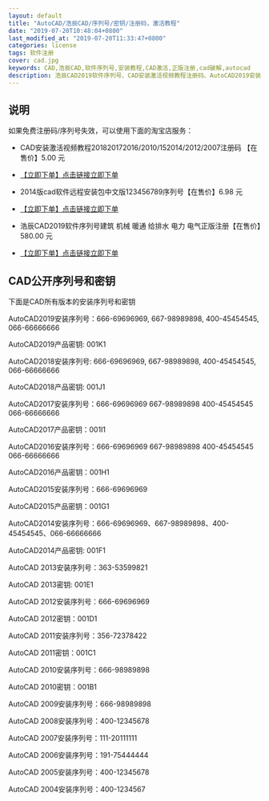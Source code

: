 ```yaml
---
layout: default
title: "AutoCAD/浩辰CAD/序列号/密钥/注册码，激活教程"
date: "2019-07-20T10:48:04+0800"
last_modified_at: "2019-07-20T11:33:47+0800"
categories: license
tags: 软件注册
cover: cad.jpg
keywords: CAD,浩辰CAD,软件序列号,安装教程,CAD激活,正版注册,cad破解,autocad
description: 浩辰CAD2019软件序列号、CAD安装激活视频教程注册码、AutoCAD2019安装序列号、AutoCAD2019产品密钥
---
```


## 说明

如果免费注册码/序列号失效，可以使用下面的淘宝店服务：

* CAD安装激活视频教程201820172016/2010/152014/2012/2007注册码 【在售价】5.00 元

* [【立即下单】点击链接立即下单](https://s.click.taobao.com/t?e=m%3D2%26s%3DgBhif0BJq18cQipKwQzePOeEDrYVVa64LKpWJ%2Bin0XLjf2vlNIV67n8Wp%2BGYLIvK%2Bx%2FKLma%2BVNlFzjN9hD2WgqNloZYdv3EG6YKsWt4FgAKVoz8w%2F8flOF9EeTtntI440rU7bvMfl7F%2Bpkax4dL%2FaFMpO7xyzvTHzRD18rVfQC7Qi04ZWz7rmaAoa1DI579OCWWANCL8bJKS3EeZi8XH4A%3D%3D&scm=null&pvid=null&app_pvid=59590_11.1.238.115_448_1563590857925&ptl=floorId:17741;app_pvid:59590_11.1.238.115_448_1563590857925&union_lens=lensId:0b0b13b4_0e58_16c0d461bb5_ba96)

* 2014版cad软件远程安装包中文版123456789序列号【在售价】6.98 元

* [【立即下单】点击链接立即下单](https://s.click.taobao.com/t?e=m%3D2%26s%3D2HiSXQsML5ccQipKwQzePOeEDrYVVa64LKpWJ%2Bin0XLjf2vlNIV67pK0%2FhNgJSAJu6Vvho8Zh8BFzjN9hD2WgqNloZYdv3EG6YKsWt4FgAKVoz8w%2F8flOF9EeTtntI440rU7bvMfl7Ep3Ef09sWzhpjHYa8VyyFpzRD18rVfQC7Qi04ZWz7rmcIq0jlEj0BmKpYQGSIBHEVkbErFzwFGdA%3D%3D&scm=null&pvid=null&app_pvid=59590_11.8.51.170_455_1563591407064&ptl=floorId:17741;app_pvid:59590_11.8.51.170_455_1563591407064&union_lens=lensId:0b14d3c4_0eab_16c0d4f2d79_4934)

* 浩辰CAD2019软件序列号建筑 机械 暖通 给排水 电力 电气正版注册【在售价】580.00 元

* [【立即下单】点击链接立即下单](https://s.click.taobao.com/t?e=m%3D2%26s%3DNg7LoONQlK4cQipKwQzePOeEDrYVVa64LKpWJ%2Bin0XLjf2vlNIV67pK0%2FhNgJSAJYFMBzHxYoCNFzjN9hD2WgqNloZYdv3EG6YKsWt4FgAKVoz8w%2F8flOF9EeTtntI440rU7bvMfl7F05XLWBCj7G9gMrLX0eX2IzRD18rVfQC7Qi04ZWz7rmaAoa1DI579OD7kxiISWuoQtzYMUmFOYRg%3D%3D&scm=null&pvid=null&app_pvid=59590_11.11.39.210_475_1563591480450&ptl=floorId:17741;app_pvid:59590_11.11.39.210_475_1563591480450&union_lens=lensId:0b14d3c4_0eab_16c0d4f2d79_4935)

## CAD公开序列号和密钥



下面是CAD所有版本的安装序列号和密钥


AutoCAD2019安装序列号：666-69696969, 667-98989898, 400-45454545, 066-66666666

AutoCAD2019产品密钥: 001K1


AutoCAD2018安装序列号: 666-69696969, 667-98989898, 400-45454545, 066-66666666

AutoCAD2018产品密钥: 001J1


AutoCAD2017安装序列号：666-69696969 667-98989898 400-45454545 066-66666666

AutoCAD2017产品密钥：001I1


AutoCAD2016安装序列号：666-69696969 667-98989898 400-45454545 066-66666666

AutoCAD2016产品密钥：001H1 


AutoCAD2015安装序列号：666-69696969

AutoCAD2015产品密钥：001G1


AutoCAD2014安装序列号：666-69696969、667-98989898、400-45454545、066-66666666 

AutoCAD2014产品密钥: 001F1


AutoCAD 2013安装序列号：363-53599821 

AutoCAD 2013密钥: 001E1

 

AutoCAD 2012安装序列号：666-69696969 

AutoCAD 2012密钥：001D1 

 

AutoCAD 2011安装序列号：356-72378422 

AutoCAD 2011密钥：001C1

 

AutoCAD 2010安装序列号：666-98989898  

AutoCAD 2010密钥：001B1


AutoCAD 2009安装序列号：666-98989898

 

AutoCAD 2008安装序列号：400-12345678 

 

AutoCAD 2007安装序列号：111-20111111 

 

AutoCAD 2006安装序列号：191-75444444 

 

AutoCAD 2005安装序列号：400-12345678 


AutoCAD 2004安装序列号：400-1234567

